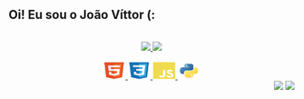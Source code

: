 
<h2>Oi! Eu sou o João Víttor (:</h2><br>

<div align="center">
  <a href="https://github.com/jvvp2000">
  <img height="180em" src="https://github-readme-stats.vercel.app/api/top-langs/?username=jvvp2000&layout=compact&hide_border=true&langs_count=7&theme=kacho_ga"/>
  <img height="180em" src="https://github-readme-stats.vercel.app/api?username=jvvp2000&show_icons=true&theme=kacho_ga&include_all_commits=true&hide_border=true&count_private=true"/>
</div>
 
<div style="display: inline_block" align="center"><br>
  <img alt="HTML" height="30" width="40" src="https://raw.githubusercontent.com/devicons/devicon/master/icons/html5/html5-original.svg">
  <img alt="CSS" height="30" width="40" src="https://raw.githubusercontent.com/devicons/devicon/master/icons/css3/css3-original.svg">
  <img alt="Js" height="30" width="40" src="https://raw.githubusercontent.com/devicons/devicon/master/icons/javascript/javascript-plain.svg">
  <img alt="Python" height="30" width="40" src="https://raw.githubusercontent.com/devicons/devicon/master/icons/python/python-original.svg">
  </div>  

  
<!--   ![Snake animation](https://github.com/jvvp2000/jvvp2000/blob/output/github-contribution-grid-snake.svg) -->
  
    
<div style="display:inline_block" align="end">
  <a href = "mailto:joaovittorvieirapinto@gmail.com"><img src="https://img.shields.io/badge/-Gmail-%23333?style=for-the-badge&logo=gmail&logoColor=white" target="_blank"></a>
  <a href="https://www.linkedin.com/in/vittorpinto/" target="_blank"><img src="https://img.shields.io/badge/-LinkedIn-%230077B5?style=for-the-badge&logo=linkedin&logoColor=white" target="_blank"></a>
  </div>
